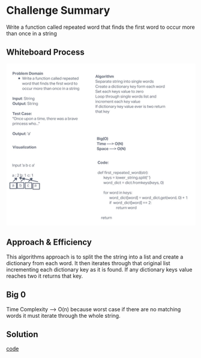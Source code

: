 # Challenge Summary

Write a function called repeated word that finds the first word to occur more than once in a string

## Whiteboard Process

![Whiteboard](hashmap_repeated_word.JPG)

## Approach & Efficiency

This algorithms approach is to split the the string into a list and create a dictionary from each word. It then iterates through that original list incrementing each dictionary key as it is found. If any dictionary keys value reaches two it returns that key.

## Big 0

Time Complexity --> O(n) because worst case if there are no matching words it must iterate through the whole string.

## Solution

[code](python/code_challenges/hashtable_repeated_word.py)
